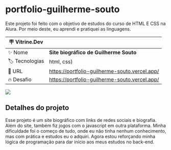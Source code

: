 # portfolio-guilherme-souto

Este projeto foi feito com o objetivo de estudos do curso de HTML E CSS na Alura. Por meio deste, eu aprendi e pratiquei as linguagens.

| :placard: Vitrine.Dev |     |
| -------------  | --- |
| :sparkles: Nome        | **Site biográfico de Guilherme Souto**
| :label: Tecnologias | html, css)
| :rocket: URL         | https://portfolio-guilherme-souto.vercel.app/
| :fire: Desafio     | https://portfolio-guilherme-souto.vercel.app/

<!-- Inserir imagem com a #vitrinedev ao final do link -->
![](https://pt-br.facebook.com/ProgramaMateriaDeCapa/photos/matéria-de-capa-além-do-universoestariam-os-cientistas-equivocados-em-relação-à-/1511926668888843/#vitrinedev)

## Detalhes do projeto

Esse projeto é um site biográfico com links de redes sociais e biografia. Além do site, também fiz jogos com o javascript em outra plataforma. Minha dificuldade foi o começo de tudo, onde eu não tinha nenhum conhecimento, mas com prática e estudos eu o adquiri. Agora estou reforçando minha lógica de programação para dar início aos meus estudos no back-end.

